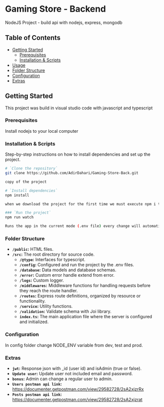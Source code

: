 # Gaming Store - Backend

NodeJS Project - build api with nodejs, express, mongodb

## Table of Contents

- [Getting Started](#getting-started)
  - [Prerequisites](#prerequisites)
  - [Installation & Scripts](#installation)
- [Usage](#usage)
- [Folder Structure](#folder-structure)
- [Configuration](#configuration)
- [Extras](#extras)

## Getting Started

This project was build in visual studio code with javascript and typescript

### Prerequisites

Install nodejs to your local computer

### Installation & Scripts

Step-by-step instructions on how to install dependencies and set up the project.

```bash
# `Clone the repository`
git clone https://github.com/AdirDahari/Gaming-Store-Back.git

copy of the project

# `Install dependencies`
npm install

when we download the project for the first time we must execute npm i to install all dependencies

### `Run the project`
npm run watch

Runs the app in the current mode (.env file) every change will automatic update the project, no need to stop the project and ran again
```

### Folder Structure

- **`/public`:** HTML files.
- **`/src`:** The root directory for source code.
  - **`/@type`:** Interfaces for typescript.
  - **`/config`:** Configured and run the project by the .env files.
  - **`/database`:** Data models and database schemas.
  - **`/error`:** Custom error handle extend from error.
  - **`/logs`:** Custom logger.
  - **`/middlewares`:** Middleware functions for handling requests before they reach the route handler.
  - **`/routes`:** Express route definitions, organized by resource or functionality.
  - **`/service`:** Utility functions.
  - **`/validation`:** Validate schema with Joi library.
  - **`index.ts`:** The main application file where the server is configured and initialized.

### Configuration

In config folder change NODE_ENV variable from dev, test and prod.

### Extras

- **`jwt`:** Response json with \_id (user id) and isAdmin (true or false).
- **`Update user`:** Update user not included email and password.
- **`bonus`:** Admin can change a regular user to admin.
- **`Users postman api link`:** https://documenter.getpostman.com/view/29582728/2sA2xjzrRx
- **`Posts postman api link`:** https://documenter.getpostman.com/view/29582728/2sA2xjzrat
